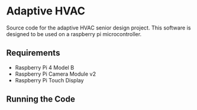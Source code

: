 # Adaptive HVAC
Source code for the adaptive HVAC senior design project. This software is designed to be used on a raspberry pi microcontroller. 

## Requirements
- Raspberry Pi 4 Model B
- Raspberry Pi Camera Module v2
- Raspberry Pi Touch Display

## Running the Code

